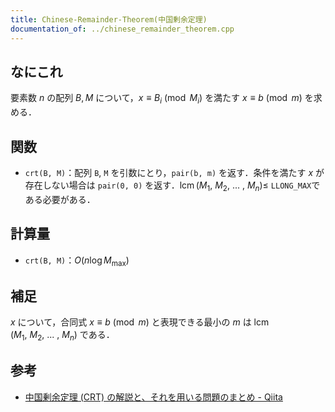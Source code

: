 ```yaml
---
title: Chinese-Remainder-Theorem(中国剰余定理)
documentation_of: ../chinese_remainder_theorem.cpp
---
```


## なにこれ
要素数 $n$ の配列 $B, M$ について，$x \equiv B_i \pmod{M_i}$ を満たす $x \equiv b \pmod m$ を求める．

## 関数
- `crt(B, M)`：配列 `B`, `M` を引数にとり，`pair(b, m)` を返す．条件を満たす $x$ が存在しない場合は `pair(0, 0)` を返す．$\operatorname{lcm}(M_1,\ M_2,\ ...\ ,\ M_n) \leq$ `LLONG_MAX`である必要がある．

## 計算量
- `crt(B, M)`：$O(n \log M_{\max})$

## 補足
$x$ について，合同式 $x \equiv b \pmod m$ と表現できる最小の $m$ は $\operatorname{lcm}(M_1,\ M_2,\ ...\ ,\ M_n)$ である．

## 参考
- [中国剰余定理 (CRT) の解説と、それを用いる問題のまとめ - Qiita](https://qiita.com/drken/items/ae02240cd1f8edfc86fd)
